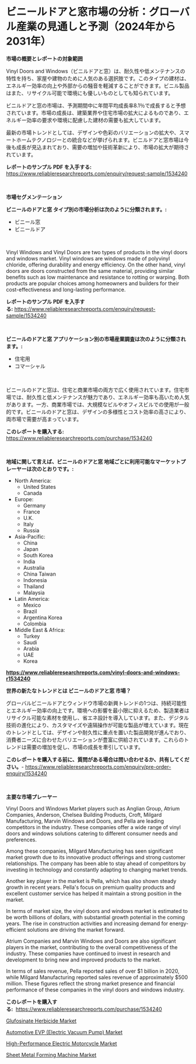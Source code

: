 <p><h1>ビニールドアと窓市場の分析：グローバル産業の見通しと予測（2024年から2031年）</h1></p><p><strong>市場の概要とレポートの対象範囲</strong></p>
<p><p>Vinyl Doors and Windows（ビニルドアと窓）は、耐久性や低メンテナンスの特性を持ち、家屋や建物のために人気のある選択肢です。このタイプの建材は、エネルギー効率の向上や外部からの騒音を軽減することができます。ビニル製品はまた、リサイクル可能で環境にも優しいものとしても知られています。</p><p>ビニルドアと窓の市場は、予測期間中に年間平均成長率8.1％で成長すると予想されています。市場の成長は、建築業界や住宅市場の拡大によるものであり、エネルギー効率の要求や環境に配慮した建材の需要も拡大しています。</p><p>最新の市場トレンドとしては、デザインや色彩のバリエーションの拡大や、スマートホームテクノロジーとの統合などが挙げられます。ビニルドアと窓市場は今後も成長が見込まれており、需要の増加や技術革新により、市場の拡大が期待されています。</p></p>
<p><strong>レポートのサンプル PDF を入手する:</strong> <a href="https://www.reliableresearchreports.com/enquiry/request-sample/1534240">https://www.reliableresearchreports.com/enquiry/request-sample/1534240</a></p>
<p>&nbsp;</p>
<p><strong>市場セグメンテーション</strong></p>
<p><strong>ビニールのドアと窓 タイプ別の市場分析は次のように分類されます。:</strong></p>
<p><ul><li>ビニール窓</li><li>ビニールドア</li></ul></p>
<p>&nbsp;</p>
<p><p>Vinyl Windows and Vinyl Doors are two types of products in the vinyl doors and windows market. Vinyl windows are windows made of polyvinyl chloride, offering durability and energy efficiency. On the other hand, vinyl doors are doors constructed from the same material, providing similar benefits such as low maintenance and resistance to rotting or warping. Both products are popular choices among homeowners and builders for their cost-effectiveness and long-lasting performance.</p></p>
<p><strong>レポートのサンプル PDF を入手する:</strong>&nbsp;<a href="https://www.reliableresearchreports.com/enquiry/request-sample/1534240">https://www.reliableresearchreports.com/enquiry/request-sample/1534240</a></p>
<p>&nbsp;</p>
<p><strong> ビニールのドアと窓 アプリケーション別の市場産業調査は次のように分類されます。:</strong></p>
<p><ul><li>住宅用</li><li>コマーシャル</li></ul></p>
<p>&nbsp;</p>
<p><p>ビニールのドアと窓は、住宅と商業市場の両方で広く使用されています。住宅市場では、耐久性と低メンテナンスが魅力であり、エネルギー効率も高いため人気があります。一方、商業市場では、大規模なビルやオフィスビルでの使用が一般的です。ビニールのドアと窓は、デザインの多様性とコスト効率の高さにより、両市場で需要が高まっています。</p></p>
<p><strong>このレポートを購入する:</strong>&nbsp; <a href="https://www.reliableresearchreports.com/purchase/1534240">https://www.reliableresearchreports.com/purchase/1534240</a></p>
<p>&nbsp;</p>
<p><strong>地域に関して言えば、ビニールのドアと窓 地域ごとに利用可能なマーケットプレーヤーは次のとおりです。:</strong></p>
<p><ul>
    <li>
        North America:
        <ul>
            <li>United States</li>
            <li>Canada</li>
        </ul>
    </li>
    <li>
        Europe:
        <ul>
            <li>Germany</li>
            <li>France</li>
            <li>U.K.</li>
            <li>Italy</li>
            <li>Russia</li>
        </ul>
    </li>
    <li>
        Asia-Pacific:
        <ul>
            <li>China</li>
            <li>Japan</li>
            <li>South Korea</li>
            <li>India</li>
            <li>Australia</li>
            <li>China Taiwan</li>
            <li>Indonesia</li>
            <li>Thailand</li>
            <li>Malaysia</li>
        </ul>
    </li>
    <li>
        Latin America:
        <ul>
            <li>Mexico</li>
            <li>Brazil</li>
            <li>Argentina Korea</li>
            <li>Colombia</li>
        </ul>
    </li>
    <li>
        Middle East & Africa:
        <ul>
            <li>Turkey</li>
            <li>Saudi</li>
            <li>Arabia</li>
            <li>UAE</li>
            <li>Korea</li>
        </ul>
    </li>
    </ul></p>
<p><strong><a href="https://www.reliableresearchreports.com/vinyl-doors-and-windows-r1534240">https://www.reliableresearchreports.com/vinyl-doors-and-windows-r1534240</a></strong>&nbsp;</p>
<p><strong>世界の新たなトレンドとは ビニールのドアと窓 市場？</strong></p>
<p><p>グローバルビニールドアとウィンドウ市場の新興トレンドの1つは、持続可能性とエネルギー効率の向上です。環境への影響を最小限に抑えるため、製造業者はリサイクル可能な素材を使用し、省エネ設計を導入しています。また、デジタル技術の進化により、カスタマイズや遠隔操作が可能な製品が増えています。現在のトレンドとしては、デザインや耐久性に重点を置いた製品開発が進んでおり、消費者ニーズに合わせたバリエーションが豊富に供給されています。これらのトレンドは需要の増加を促し、市場の成長を牽引しています。</p></p>
<p><strong>このレポートを購入する前に、質問がある場合は問い合わせるか、共有してください。</strong>- <a href="https://www.reliableresearchreports.com/enquiry/pre-order-enquiry/1534240">https://www.reliableresearchreports.com/enquiry/pre-order-enquiry/1534240</a></p>
<p>&nbsp;</p>
<p><strong>主要な市場プレーヤー</strong></p>
<p><p>Vinyl Doors and Windows Market players such as Anglian Group, Atrium Companies, Anderson, Chelsea Building Products, Croft, Milgard Manufacturing, Marvin Windows and Doors, and Pella are leading competitors in the industry. These companies offer a wide range of vinyl doors and windows solutions catering to different consumer needs and preferences.</p><p>Among these companies, Milgard Manufacturing has seen significant market growth due to its innovative product offerings and strong customer relationships. The company has been able to stay ahead of competitors by investing in technology and constantly adapting to changing market trends.</p><p>Another key player in the market is Pella, which has also shown steady growth in recent years. Pella's focus on premium quality products and excellent customer service has helped it maintain a strong position in the market.</p><p>In terms of market size, the vinyl doors and windows market is estimated to be worth billions of dollars, with substantial growth potential in the coming years. The rise in construction activities and increasing demand for energy-efficient solutions are driving the market forward.</p><p>Atrium Companies and Marvin Windows and Doors are also significant players in the market, contributing to the overall competitiveness of the industry. These companies have continued to invest in research and development to bring new and improved products to the market.</p><p>In terms of sales revenue, Pella reported sales of over $1 billion in 2020, while Milgard Manufacturing reported sales revenue of approximately $500 million. These figures reflect the strong market presence and financial performance of these companies in the vinyl doors and windows industry.</p></p>
<p><strong>このレポートを購入する:</strong>&nbsp;&nbsp;<a href="https://www.reliableresearchreports.com/purchase/1534240">https://www.reliableresearchreports.com/purchase/1534240</a></p>
<p><p><a href="https://spotless-saver-8fd.notion.site/Glufosinate-Herbicide-Market-Size-Growth-and-Forecast-from-2024-2031-4719f271cab34fb6b02f29fc53304b9d">Glufosinate Herbicide Market</a></p><p><a href="https://issuu.com/reportprime-2/docs/automotive-evp-electric-vacuum-pump-market-size-20">Automotive EVP (Electric Vacuum Pump) Market</a></p><p><a href="https://issuu.com/reportprime-2/docs/high-performance-electric-motorcycle-market-size-2">High-Performance Electric Motorcycle Market</a></p><p><a href="https://view.publitas.com/reportprime-1/sheet-metal-forming-machine-market-provides-a-comprehensive-analysis-including-a-macro-overview-of-the-market-as-well-as-micro-details-such-as-market-size-and-competitive-landscape/">Sheet Metal Forming Machine Market</a></p></p>